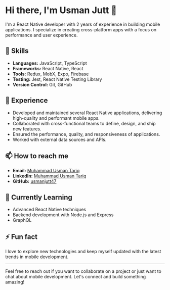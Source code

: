 # Hi there, I'm Usman Jutt 👋

I'm a React Native developer with 2 years of experience in building mobile applications. I specialize in creating cross-platform apps with a focus on performance and user experience.

## 🚀 Skills

- **Languages:** JavaScript, TypeScript
- **Frameworks:** React Native, React
- **Tools:** Redux, MobX, Expo, Firebase
- **Testing:** Jest, React Native Testing Library
- **Version Control:** Git, GitHub

## 💼 Experience

- Developed and maintained several React Native applications, delivering high-quality and performant mobile apps.
- Collaborated with cross-functional teams to define, design, and ship new features.
- Ensured the performance, quality, and responsiveness of applications.
- Worked with external data sources and APIs.

## 📫 How to reach me

- **Email:** [Muhammad Usman Tariq](usmanjutt04747@gmail.com)
- **LinkedIn:** [Muhammad Usman Tariq](https://www.linkedin.com/in/muhammad-usman-tariq-41a6b72b0/)
- **GitHub:** [usmanjutt47](https://github.com/usmanjutt47)

## 🌱 Currently Learning

- Advanced React Native techniques
- Backend development with Node.js and Express
- GraphQL

## ⚡ Fun fact

I love to explore new technologies and keep myself updated with the latest trends in mobile development.

---

Feel free to reach out if you want to collaborate on a project or just want to chat about mobile development. Let's connect and build something amazing!
